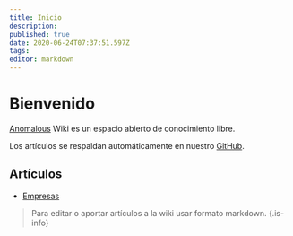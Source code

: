 ```yaml
---
title: Inicio
description: 
published: true
date: 2020-06-24T07:37:51.597Z
tags: 
editor: markdown
---
```


# Bienvenido
[Anomalous](https://anomalous.xyz) Wiki es un espacio abierto de conocimiento libre. 

Los artículos se respaldan automáticamente en nuestro [GitHub](https://github.com/anomalouscode).

## Artículos

- [Empresas](/es/business)

> Para editar o aportar artículos a la wiki usar formato markdown. 
{.is-info}
